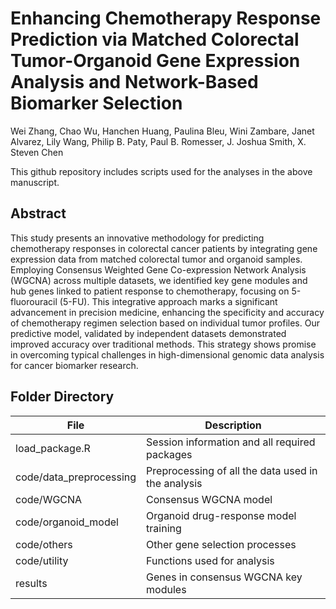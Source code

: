 # Enhancing Chemotherapy Response Prediction via Matched Colorectal Tumor-Organoid Gene Expression Analysis and Network-Based Biomarker Selection 

Wei Zhang, Chao Wu, Hanchen Huang, Paulina Bleu, Wini Zambare, Janet Alvarez, Lily Wang, Philip B. Paty, Paul B. Romesser, J. Joshua Smith, X. Steven Chen



This github repository includes scripts used for the analyses in the above manuscript.

## Abstract

This study presents an innovative methodology for predicting chemotherapy responses in colorectal cancer patients by integrating gene expression data from matched colorectal tumor and organoid samples. Employing Consensus Weighted Gene Co-expression Network Analysis (WGCNA) across multiple datasets, we identified key gene modules and hub genes linked to patient response to chemotherapy, focusing on 5-fluorouracil (5-FU). This integrative approach marks a significant advancement in precision medicine, enhancing the specificity and accuracy of chemotherapy regimen selection based on individual tumor profiles. Our predictive model, validated by independent datasets demonstrated improved accuracy over traditional methods. This strategy shows promise in overcoming typical challenges in high-dimensional genomic data analysis for cancer biomarker research. 

## Folder Directory

| File                    | Description                                        |
| ----------------------- | -------------------------------------------------- |
| load_package.R          | Session information and all required packages      |
| code/data_preprocessing | Preprocessing of all the data used in the analysis |
| code/WGCNA              | Consensus WGCNA model                              |
| code/organoid_model     | Organoid drug-response model training              |
| code/others             | Other gene selection processes                     |
| code/utility            | Functions used for analysis                        |
| results                 | Genes in consensus WGCNA key modules               |

